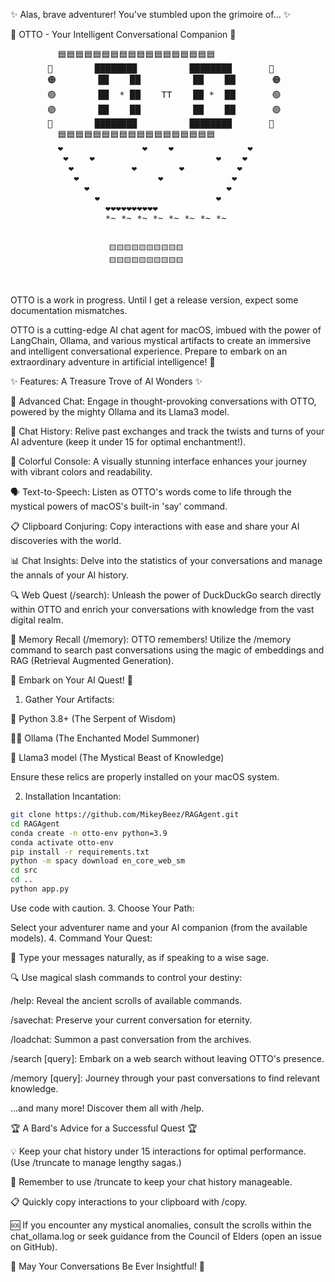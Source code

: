✨ Alas, brave adventurer! You've stumbled upon the grimoire of... ✨

🤖 OTTO - Your Intelligent Conversational Companion 🦜

<p align="center">
<pre>
         🟦🟦🟦🟦🟦🟦🟦🟦🟦🟦🟦🟦🟦🟦🟦🟦🟦🟦
       🔵        ████████          ████████       🔵 
       🟠        ██    ██          ██    ██       🟠  
       🟢        ██  * ██    TT    ██ *  ██       🟢  
       🟣        ██    ██          ██    ██       🟣  
       🔴        ████████          ████████       🔴  
         🟦🟦🟦🟦🟦🟦🟦🟦🟦🟦🟦🟦🟦🟦🟦🟦🟦🟦
         ❤️               ❤️    ❤️              ❤️                
          ❤️    ❤️                       ❤️    ❤️  
           ❤️           ❤️        ❤️          ❤️
            ❤️               ❤️             ❤️  
              ❤️                          ❤️    
                ❤️                      ❤️      
                  ❤️❤️❤️❤️❤️❤️❤️❤️❤️❤️      
                  *~ *~ *~ *~ *~ *~ *~ *~


                          🟨🟨🟨🟨🟨🟨🟨🟨🟨🟨
                          🟨🟨🟨🟨🟨🟨🟨🟨🟨🟨
</pre>
</p>
OTTO is a work in progress.  Until I get a release version, expect some documentation mismatches.  

OTTO is a cutting-edge AI chat agent for macOS, imbued with the power of LangChain, Ollama, and various mystical artifacts to create an immersive and intelligent conversational experience. Prepare to embark on an extraordinary adventure in artificial intelligence! 🚀


✨ Features: A Treasure Trove of AI Wonders ✨

🧠 Advanced Chat: Engage in thought-provoking conversations with OTTO, powered by the mighty Ollama and its Llama3 model.

📜 Chat History: Relive past exchanges and track the twists and turns of your AI adventure (keep it under 15 for optimal enchantment!).

🎨 Colorful Console: A visually stunning interface enhances your journey with vibrant colors and readability.

🗣️ Text-to-Speech: Listen as OTTO's words come to life through the mystical powers of macOS's built-in 'say' command.

📋 Clipboard Conjuring: Copy interactions with ease and share your AI discoveries with the world.

📊 Chat Insights: Delve into the statistics of your conversations and manage the annals of your AI history.

🔍 Web Quest (/search): Unleash the power of DuckDuckGo search directly within OTTO and enrich your conversations with knowledge from the vast digital realm.

🧠 Memory Recall (/memory): OTTO remembers! Utilize the /memory command to search past conversations using the magic of embeddings and RAG (Retrieval Augmented Generation).

🚀 Embark on Your AI Quest! 🚀

1. Gather Your Artifacts:

🐍 Python 3.8+ (The Serpent of Wisdom)

🧙‍♂️ Ollama (The Enchanted Model Summoner)

🦙 Llama3 model (The Mystical Beast of Knowledge)

Ensure these relics are properly installed on your macOS system.

2. Installation Incantation:

```bash
git clone https://github.com/MikeyBeez/RAGAgent.git
cd RAGAgent
conda create -n otto-env python=3.9
conda activate otto-env
pip install -r requirements.txt
python -m spacy download en_core_web_sm
cd src
cd ..
python app.py
```
Use code with caution.
3. Choose Your Path:

Select your adventurer name and your AI companion (from the available models).
4. Command Your Quest:

💬 Type your messages naturally, as if speaking to a wise sage.

🔍 Use magical slash commands to control your destiny:

/help: Reveal the ancient scrolls of available commands.

/savechat: Preserve your current conversation for eternity.

/loadchat: Summon a past conversation from the archives.

/search [query]: Embark on a web search without leaving OTTO's presence.

/memory [query]: Journey through your past conversations to find relevant knowledge.

...and many more! Discover them all with /help.

🏆 A Bard's Advice for a Successful Quest 🏆

💡 Keep your chat history under 15 interactions for optimal performance. (Use /truncate to manage lengthy sagas.)

🔄 Remember to use /truncate to keep your chat history manageable.

📋 Quickly copy interactions to your clipboard with /copy.

🆘 If you encounter any mystical anomalies, consult the scrolls within the chat_ollama.log or seek guidance from the Council of Elders (open an issue on GitHub).

🌟 May Your Conversations Be Ever Insightful! 🌟

